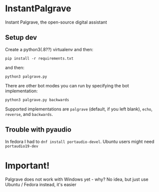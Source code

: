 # InstantPalgrave
Instant Palgrave, the open-source digital assistant


## Setup dev

Create a python3(.8??) virtualenv and then:

```console
pip install -r requirements.txt
```

and then:

```console
python3 palgrave.py
```

There are other bot modes you can run by specifying the bot implementation:

```console
python3 palgrave.py backwards
```

Supported implementations are `palgrave` (default, if you left blank), `echo`, `reverse`, and `backwards`.


## Trouble with pyaudio

In fedora I had to `dnf install portaudio-devel`. Ubuntu users might need `portaudio19-dev`

# Important!
Palgrave does not work with Windows yet - why? No idea, but just use Ubuntu / Fedora instead, it's easier
